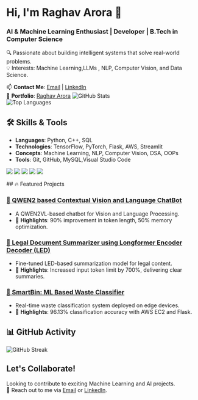# Hi, I'm Raghav Arora 👋
###  AI & Machine Learning Enthusiast | Developer |  B.Tech in Computer Science 

🔍 Passionate about building intelligent systems that solve real-world problems.  
💡 Interests: Machine Learning,LLMs , NLP, Computer Vision, and Data Science.  

📫 **Contact Me**: [Email](mailto:rkinger2004@gmail.com) | 
[LinkedIn](https://www.linkedin.com/in/raghavarora14)  
💼 **Portfolio**: [Raghav Arora]([https://github.com/RaghavArora14](https://raghav-arora-portfolio.vercel.app/))  
![GitHub Stats](https://github-readme-stats.vercel.app/api?username=RaghavArora14&show_icons=true&theme=dark)
<br>
![Top Languages](https://github-readme-stats.vercel.app/api/top-langs/?username=RaghavArora14&show_icons=true&theme=dark)

## 🛠️ Skills & Tools
- **Languages**: Python, C++, SQL  
- **Technologies**: TensorFlow, PyTorch, Flask, AWS, Streamlit  
- **Concepts**: Machine Learning, NLP, Computer Vision, DSA, OOPs  
- **Tools**: Git, GitHub, MySQL,Visual Studio Code

<p align="left">
  <img src="https://img.shields.io/badge/Python-3776AB?style=for-the-badge&logo=python&logoColor=white" />
  <img src="https://img.shields.io/badge/TensorFlow-FF6F00?style=for-the-badge&logo=tensorflow&logoColor=white" />
  <img src="https://img.shields.io/badge/PyTorch-EE4C2C?style=for-the-badge&logo=pytorch&logoColor=white" />
  <img src="https://img.shields.io/badge/Flask-000000?style=for-the-badge&logo=flask&logoColor=white" />
  <img src="https://img.shields.io/badge/SQL-4479A1?style=for-the-badge&logo=MySQL&logoColor=white" />
</p>
## 🔥 Featured Projects

### [🔗 QWEN2 based Contextual Vision and Language ChatBot](https://github.com/RaghavArora14/Conversational-Image-Based-ChatBot-SIH-)
- A QWEN2VL-based chatbot for Vision and Language Processing.
- 🚀 **Highlights**: 90% improvement in token length, 50% memory optimization.  

### [🔗 Legal Document Summarizer using Longformer Encoder Decoder (LED)](https://github.com/projects506/Legal-Document-Summarizer-Using-LED)
- Fine-tuned LED-based summarization model for legal content.
- 🚀 **Highlights**: Increased input token limit by 700%, delivering clear summaries.

### [🔗 SmartBin: ML Based Waste Classifier](https://github.com/projects506/SmartBin-ML-Based-Waste-Classifier)
- Real-time waste classification system deployed on edge devices.
- 🚀 **Highlights**: 96.13% classification accuracy with AWS EC2 and Flask.
## 📊 GitHub Activity
<!-- Dynamic widgets -->
![GitHub Streak](https://github-readme-streak-stats.herokuapp.com/?user=RaghavArora14&theme=radical)

##  Let's Collaborate!
Looking to contribute to exciting Machine Learning and AI projects.  
💬 Reach out to me via [Email](mailto:rkinger2004@gmail.com) or [LinkedIn](https://www.linkedin.com/in/raghavarora14/).



